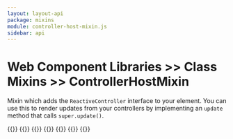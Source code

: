 ```yaml
---
layout: layout-api
package: mixins
module: controller-host-mixin.js
sidebar: api
---
```


<!-- ----------------------------------------------------------------------------------------
     Welcome! This file includes automatically generated API documentation.
     To edit the docs that appear within, find the original source file under `packages/*`,
     corresponding to the package name and module in this YAML front-matter block.
     Thank you for your interest in Apollo Elements 😁
------------------------------------------------------------------------------------------ -->

# Web Component Libraries >> Class Mixins >> ControllerHostMixin

Mixin which adds the `ReactiveController` interface to your element. You can use this to render updates from your controllers by implementing an `update` method that calls `super.update()`.

{{<docs-playground id="mouse-controller" lang="js">}}
  {{<playground-file name="color-picker.js" include="color-picker.js" />}}
  {{<playground-file name="color-picker.css" include="color-picker.css" />}}
  {{<playground-file name="mouse-controller.js" include="mouse-controller.js" />}}
  {{<playground-file name="index.html" include="index.html" />}}
  {{<playground-file name="style.css" include="style.css" />}}
{{</docs-playground>}}
